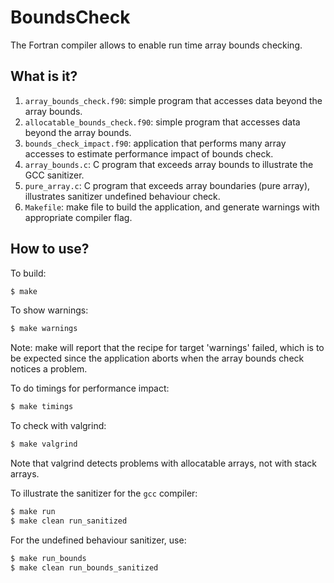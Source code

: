 # BoundsCheck
The Fortran compiler allows to enable run time array bounds checking.

## What is it?
1. `array_bounds_check.f90`: simple program that accesses data beyond
    the array bounds.
1. `allocatable_bounds_check.f90`: simple program that accesses data
     beyond the array bounds.
1. `bounds_check_impact.f90`: application that performs many array
    accesses to estimate performance impact of bounds check.
1. `array_bounds.c`: C program that exceeds array bounds to illustrate
    the GCC sanitizer.
1. `pure_array.c`: C program that exceeds array boundaries (pure array),
    illustrates sanitizer undefined behaviour check.
1. `Makefile`: make file to build the application, and generate warnings
    with appropriate compiler flag.

## How to use?
To build:
```bash
$ make
```

To show warnings:
```bash
$ make warnings
```
Note: make will report that the recipe for target 'warnings' failed, which
is to be expected since the application aborts when the array bounds check
notices a problem.

To do timings for performance impact:
```bash
$ make timings
```

To check with valgrind:
```bash
$ make valgrind
```
Note that valgrind detects problems with allocatable arrays, not with
stack arrays.

To illustrate the sanitizer for the `gcc` compiler:
```bash
$ make run
$ make clean run_sanitized
```

For the undefined behaviour sanitizer, use:
```bash
$ make run_bounds
$ make clean run_bounds_sanitized
```
